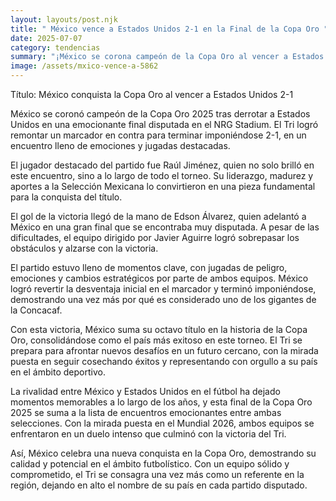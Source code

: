 ```yaml
---
layout: layouts/post.njk
title: " México vence a Estados Unidos 2-1 en la Final de la Copa Oro " 
date: 2025-07-07
category: tendencias
summary: "¡México se corona campeón de la Copa Oro al vencer a Estados Unidos 2-1 en una final emocionante! Revive la crónica de este apasionante encuentro donde el Tri logró remontar y alzarse con la victoria, consolidándose como el gigante de la Concacaf. Raúl Jiménez brilló con un gol espectacular y un emotivo homenaje a su amigo Diogo Jota. No te pierdas detalle de los momentos clave que llevaron a México a la gloria en este enfrentamiento histórico. ¡Una victoria que vale oro para todo un país!"
image: /assets/mxico-vence-a-5862
---
```


Título: México conquista la Copa Oro al vencer a Estados Unidos 2-1



México se coronó campeón de la Copa Oro 2025 tras derrotar a Estados Unidos en una emocionante final disputada en el NRG Stadium. El Tri logró remontar un marcador en contra para terminar imponiéndose 2-1, en un encuentro lleno de emociones y jugadas destacadas.



El jugador destacado del partido fue Raúl Jiménez, quien no solo brilló en este encuentro, sino a lo largo de todo el torneo. Su liderazgo, madurez y aportes a la Selección Mexicana lo convirtieron en una pieza fundamental para la conquista del título.



El gol de la victoria llegó de la mano de Edson Álvarez, quien adelantó a México en una gran final que se encontraba muy disputada. A pesar de las dificultades, el equipo dirigido por Javier Aguirre logró sobrepasar los obstáculos y alzarse con la victoria.



El partido estuvo lleno de momentos clave, con jugadas de peligro, emociones y cambios estratégicos por parte de ambos equipos. México logró revertir la desventaja inicial en el marcador y terminó imponiéndose, demostrando una vez más por qué es considerado uno de los gigantes de la Concacaf.



Con esta victoria, México suma su octavo título en la historia de la Copa Oro, consolidándose como el país más exitoso en este torneo. El Tri se prepara para afrontar nuevos desafíos en un futuro cercano, con la mirada puesta en seguir cosechando éxitos y representando con orgullo a su país en el ámbito deportivo.



La rivalidad entre México y Estados Unidos en el fútbol ha dejado momentos memorables a lo largo de los años, y esta final de la Copa Oro 2025 se suma a la lista de encuentros emocionantes entre ambas selecciones. Con la mirada puesta en el Mundial 2026, ambos equipos se enfrentaron en un duelo intenso que culminó con la victoria del Tri.



Así, México celebra una nueva conquista en la Copa Oro, demostrando su calidad y potencial en el ámbito futbolístico. Con un equipo sólido y comprometido, el Tri se consagra una vez más como un referente en la región, dejando en alto el nombre de su país en cada partido disputado.
